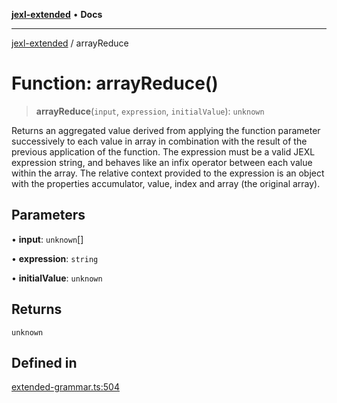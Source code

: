 [**jexl-extended**](../README.md) • **Docs**

***

[jexl-extended](../globals.md) / arrayReduce

# Function: arrayReduce()

> **arrayReduce**(`input`, `expression`, `initialValue`): `unknown`

Returns an aggregated value derived from applying the function parameter successively to each value in array in combination with the result of the previous application of the function.
The expression must be a valid JEXL expression string, and behaves like an infix operator between each value within the array.
The relative context provided to the expression is an object with the properties accumulator, value, index and array (the original array).

## Parameters

• **input**: `unknown`[]

• **expression**: `string`

• **initialValue**: `unknown`

## Returns

`unknown`

## Defined in

[extended-grammar.ts:504](https://github.com/nikoraes/jexl-extended/blob/db8adde102268337995e72b2224f129152316ed5/src/extended-grammar.ts#L504)
